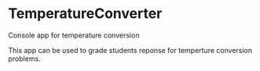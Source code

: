 # TemperatureConverter
Console app for temperature conversion

This app can be used to grade students reponse for temperture conversion problems.
